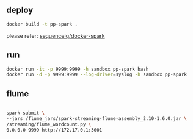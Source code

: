 
## deploy

```sh
docker build -t pp-spark .
```

please refer: [sequenceiq/docker-spark](https://github.com/sequenceiq/docker-spark)

## run

```sh
docker run -it -p 9999:9999 -h sandbox pp-spark bash
docker run -d -p 9999:9999 --log-driver=syslog -h sandbox pp-spark 
```

## flume

```sh

spark-submit \
--jars /flume_jars/spark-streaming-flume-assembly_2.10-1.6.0.jar \
/streaming/flume_wordcount.py \
0.0.0.0 9999 http://172.17.0.1:3001

```
